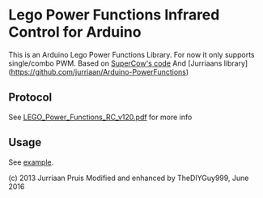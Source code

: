 # Lego Power Functions Infrared Control for Arduino

This is an Arduino Lego Power Functions Library.
For now it only supports single/combo PWM.
Based on [SuperCow's code](http://forum.arduino.cc/index.php?topic=38142.msg282833#msg282833)
And [Jurriaans library] (https://github.com/jurriaan/Arduino-PowerFunctions)

## Protocol

See [LEGO_Power_Functions_RC_v120.pdf](https://github.com/TheDIYGuy999/LegoIr/blob/master/LEGO_Power_Functions_RC_v120.pdf) for more info

## Usage

See [example](https://github.com/TheDIYGuy999/LegoIr/blob/master/examples/LegoIr/LegoIr.ino).

(c) 2013 Jurriaan Pruis
Modified and enhanced by TheDIYGuy999, June 2016
